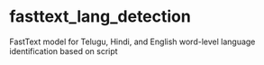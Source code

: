 # fasttext_lang_detection
FastText model for Telugu, Hindi, and English word-level language identification based on script 
